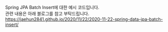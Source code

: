 Spring JPA Batch Insert에 대한 예시 코드입니다.  
관련 내용은 아래 블로그를 참고 부탁드립니다.  
https://jaehun2841.github.io/2020/11/22/2020-11-22-spring-data-jpa-batch-insert/
